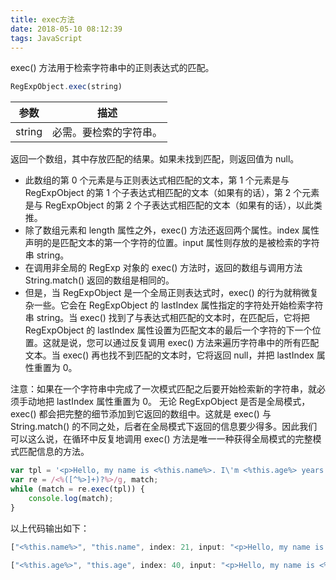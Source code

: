 ```yaml
---
title: exec方法
date: 2018-05-10 08:12:39
tags: JavaScript
---
```

exec() 方法用于检索字符串中的正则表达式的匹配。

```js
RegExpObject.exec(string)
```
参数 | 描述
--- | ---
string | 必需。要检索的字符串。

返回一个数组，其中存放匹配的结果。如果未找到匹配，则返回值为 null。
<!-- more -->
* 此数组的第 0 个元素是与正则表达式相匹配的文本，第 1 个元素是与 RegExpObject 的第 1 个子表达式相匹配的文本（如果有的话），第 2 个元素是与 RegExpObject 的第 2 个子表达式相匹配的文本（如果有的话），以此类推。
* 除了数组元素和 length 属性之外，exec() 方法还返回两个属性。index 属性声明的是匹配文本的第一个字符的位置。input 属性则存放的是被检索的字符串 string。
* 在调用非全局的 RegExp 对象的 exec() 方法时，返回的数组与调用方法 String.match() 返回的数组是相同的。
* 但是，当 RegExpObject 是一个全局正则表达式时，exec() 的行为就稍微复杂一些。它会在 RegExpObject 的 lastIndex 属性指定的字符处开始检索字符串 string。当 exec() 找到了与表达式相匹配的文本时，在匹配后，它将把 RegExpObject 的 lastIndex 属性设置为匹配文本的最后一个字符的下一个位置。这就是说，您可以通过反复调用 exec() 方法来遍历字符串中的所有匹配文本。当 exec() 再也找不到匹配的文本时，它将返回 null，并把 lastIndex 属性重置为 0。

注意：如果在一个字符串中完成了一次模式匹配之后要开始检索新的字符串，就必须手动地把 lastIndex 属性重置为 0。
无论 RegExpObject 是否是全局模式，exec() 都会把完整的细节添加到它返回的数组中。这就是 exec() 与 String.match() 的不同之处，后者在全局模式下返回的信息要少得多。因此我们可以这么说，在循环中反复地调用 exec() 方法是唯一一种获得全局模式的完整模式匹配信息的方法。

```js
var tpl = '<p>Hello, my name is <%this.name%>. I\'m <%this.age%> years old.</p>';
var re = /<%([^%>]+)?%>/g, match;
while (match = re.exec(tpl)) {
    console.log(match);
}
```
以上代码输出如下：
```js
["<%this.name%>", "this.name", index: 21, input: "<p>Hello, my name is <%this.name%>. I'm <%this.age%> years old.</p>"]

["<%this.age%>", "this.age", index: 40, input: "<p>Hello, my name is <%this.name%>. I'm <%this.age%> years old.</p>"]
```

